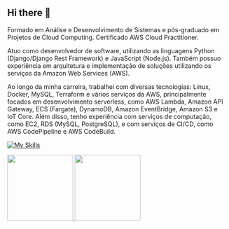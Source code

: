 ## Hi there 👋

Formado em Análise e Desenvolvimento de Sistemas e pós-graduado em Projetos de Cloud Computing. Certificado AWS Cloud Practitioner. 

Atuo como desenvolvedor de software, utilizando as linguagens Python (Django/Django Rest Framework) e JavaScript (Node.js). Também possuo experiência em arquitetura e implementação de soluções utilizando os serviços da Amazon Web Services (AWS).

Ao longo da minha carreira, trabalhei com diversas tecnologias: Linux, Docker, MySQL, Terraform e vários serviços da AWS, principalmente focados em desenvolvimento serverless, como AWS Lambda, Amazon API Gateway, ECS (Fargate), DynamoDB, Amazon EventBridge, Amazon S3 e IoT Core. Além disso, tenho experiência com serviços de computação, como EC2, RDS (MySQL, PostgreSQL), e com serviços de CI/CD, como AWS CodePipeline e AWS CodeBuild.

[![My Skills](https://skillicons.dev/icons?i=py,django,postgres,aws,docker,linux,html,css,javascript,bootstrap)](https://skillicons.dev)
  
<a href="https://github.com/joaosenger">
<img height="150em" src="https://github-readme-stats.vercel.app/api?username=joaosenger&show_icons=true&theme=dark&include_all_commits=true"/>
<img height="150em" src="https://github-readme-stats.vercel.app/api/top-langs/?username=joaosenger&layout=compact&langs_count=7&theme=dark"/>
